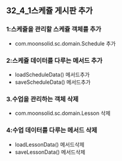 ## 32_4_1스케쥴 게시판 추가



###  1:스케쥴을 관리할 스케쥴 객체를 추가

- com.moonsolid.sc.domain.Schedule 추가

### 2:스케쥴 데이터를 다루는 메서드 추가

- loadScheduleData() 메서드추가 
- saveScheduleData() 메서드추가 

### 3.수업을 관리하는 객체 삭제

- com.moonsolid.sc.domain.Lesson 삭제

### 4:수업 데이터를 다루는 메서드 삭제

- loadLessonData() 메서드삭제
- saveLessonData() 메서드삭제

